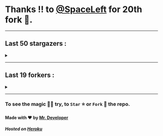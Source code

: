 # Thanks !! to [@SpaceLeft](https://github.com/SpaceLeft) for 20th fork 🍴.
---

## Last 50 stargazers :
<details><summary></summary>

| No. | Profile Pic | Username | Star Number ⭐ |
| :---: | :---: | :---: | :---: |
| 1. | <img src='https://avatars.githubusercontent.com/u/40790870?v=4'> | [@SpaceLeft](https://github.com/SpaceLeft) | 81 |
| 2. | <img src='https://avatars.githubusercontent.com/u/16628342?v=4'> | [@DelxHQ](https://github.com/DelxHQ) | 80 |
| 3. | <img src='https://avatars.githubusercontent.com/u/46083528?v=4'> | [@siddharthroy12](https://github.com/siddharthroy12) | 79 |
| 4. | <img src='https://avatars.githubusercontent.com/u/86265234?v=4'> | [@Robertrabbit](https://github.com/Robertrabbit) | 78 |
| 5. | <img src='https://avatars.githubusercontent.com/u/72983221?v=4'> | [@ZackeryRSmith](https://github.com/ZackeryRSmith) | 77 |
| 6. | <img src='https://avatars.githubusercontent.com/u/75159744?v=4'> | [@Avyansh0001](https://github.com/Avyansh0001) | 76 |
| 7. | <img src='https://avatars.githubusercontent.com/u/62464560?v=4'> | [@Illegal-Services](https://github.com/Illegal-Services) | 75 |
| 8. | <img src='https://avatars.githubusercontent.com/u/59579906?v=4'> | [@bocah27](https://github.com/bocah27) | 74 |
| 9. | <img src='https://avatars.githubusercontent.com/u/90455659?v=4'> | [@akprivatebots](https://github.com/akprivatebots) | 73 |
| 10. | <img src='https://avatars.githubusercontent.com/u/76171703?v=4'> | [@roushanagarwalla](https://github.com/roushanagarwalla) | 72 |
| 11. | <img src='https://avatars.githubusercontent.com/u/26739205?v=4'> | [@AbdushukurRasulov](https://github.com/AbdushukurRasulov) | 71 |
| 12. | <img src='https://avatars.githubusercontent.com/u/92579700?v=4'> | [@JohnWickKeanue](https://github.com/JohnWickKeanue) | 70 |
| 13. | <img src='https://avatars.githubusercontent.com/u/87888078?v=4'> | [@Hydrayt777](https://github.com/Hydrayt777) | 69 |
| 14. | <img src='https://avatars.githubusercontent.com/u/85750096?v=4'> | [@JemonNazeer](https://github.com/JemonNazeer) | 68 |
| 15. | <img src='https://avatars.githubusercontent.com/u/106221089?v=4'> | [@ItzKingz](https://github.com/ItzKingz) | 67 |
| 16. | <img src='https://avatars.githubusercontent.com/u/32560442?v=4'> | [@mrdrivingduck](https://github.com/mrdrivingduck) | 66 |
| 17. | <img src='https://avatars.githubusercontent.com/u/105053471?v=4'> | [@Sharmaps1757](https://github.com/Sharmaps1757) | 65 |
| 18. | <img src='https://avatars.githubusercontent.com/u/87847004?v=4'> | [@Hesenovhuseyn](https://github.com/Hesenovhuseyn) | 64 |
| 19. | <img src='https://avatars.githubusercontent.com/u/104765453?v=4'> | [@youssefnasef](https://github.com/youssefnasef) | 63 |
| 20. | <img src='https://avatars.githubusercontent.com/u/105335749?v=4'> | [@spideyboyaman](https://github.com/spideyboyaman) | 62 |
| 21. | <img src='https://avatars.githubusercontent.com/u/60040629?v=4'> | [@JD906](https://github.com/JD906) | 61 |
| 22. | <img src='https://avatars.githubusercontent.com/u/95572329?v=4'> | [@JoelBobanOffline](https://github.com/JoelBobanOffline) | 60 |
| 23. | <img src='https://avatars.githubusercontent.com/u/86429222?v=4'> | [@arun017s](https://github.com/arun017s) | 59 |
| 24. | <img src='https://avatars.githubusercontent.com/u/66241829?v=4'> | [@AwayJob](https://github.com/AwayJob) | 58 |
| 25. | <img src='https://avatars.githubusercontent.com/u/77918734?v=4'> | [@yourtulloh](https://github.com/yourtulloh) | 57 |
| 26. | <img src='https://avatars.githubusercontent.com/u/92523621?v=4'> | [@omiragk05](https://github.com/omiragk05) | 56 |
| 27. | <img src='https://avatars.githubusercontent.com/u/82395901?v=4'> | [@rakeshyt](https://github.com/rakeshyt) | 55 |
| 28. | <img src='https://avatars.githubusercontent.com/u/87684559?v=4'> | [@Meliodas-Demonking](https://github.com/Meliodas-Demonking) | 54 |
| 29. | <img src='https://avatars.githubusercontent.com/u/86404384?v=4'> | [@eaustin6](https://github.com/eaustin6) | 53 |
| 30. | <img src='https://avatars.githubusercontent.com/u/9571025?v=4'> | [@junedkh](https://github.com/junedkh) | 52 |
| 31. | <img src='https://avatars.githubusercontent.com/u/68769346?v=4'> | [@rajput-hemant](https://github.com/rajput-hemant) | 51 |
| 32. | <img src='https://avatars.githubusercontent.com/u/16763276?v=4'> | [@K4CZP3R](https://github.com/K4CZP3R) | 50 |
| 33. | <img src='https://avatars.githubusercontent.com/u/36649395?v=4'> | [@airsquared](https://github.com/airsquared) | 49 |
| 34. | <img src='https://avatars.githubusercontent.com/u/86813581?v=4'> | [@ImDarkLK](https://github.com/ImDarkLK) | 48 |
| 35. | <img src='https://avatars.githubusercontent.com/u/96438111?v=4'> | [@Gishankrishka2](https://github.com/Gishankrishka2) | 47 |
| 36. | <img src='https://avatars.githubusercontent.com/u/85282650?v=4'> | [@Malith-Rukshan](https://github.com/Malith-Rukshan) | 46 |
| 37. | <img src='https://avatars.githubusercontent.com/u/10355528?v=4'> | [@Lesmiscore](https://github.com/Lesmiscore) | 45 |
| 38. | <img src='https://avatars.githubusercontent.com/u/51000885?v=4'> | [@xK4m3l](https://github.com/xK4m3l) | 44 |
| 39. | <img src='https://avatars.githubusercontent.com/u/60372320?v=4'> | [@antoine-lombardo](https://github.com/antoine-lombardo) | 43 |
| 40. | <img src='https://avatars.githubusercontent.com/u/90955030?v=4'> | [@SPECT3R-69](https://github.com/SPECT3R-69) | 42 |
| 41. | <img src='https://avatars.githubusercontent.com/u/89269794?v=4'> | [@svc64](https://github.com/svc64) | 41 |
| 42. | <img src='https://avatars.githubusercontent.com/u/36570169?v=4'> | [@ClementCastel](https://github.com/ClementCastel) | 40 |
| 43. | <img src='https://avatars.githubusercontent.com/u/41164942?v=4'> | [@rk134](https://github.com/rk134) | 39 |
| 44. | <img src='https://avatars.githubusercontent.com/u/16743370?v=4'> | [@megapro17](https://github.com/megapro17) | 38 |
| 45. | <img src='https://avatars.githubusercontent.com/u/33972938?v=4'> | [@pandamoon21](https://github.com/pandamoon21) | 37 |
| 46. | <img src='https://avatars.githubusercontent.com/u/85753037?v=4'> | [@manifesto1](https://github.com/manifesto1) | 36 |
| 47. | <img src='https://avatars.githubusercontent.com/u/65109659?v=4'> | [@Notaghost9997](https://github.com/Notaghost9997) | 35 |
| 48. | <img src='https://avatars.githubusercontent.com/u/83270075?v=4'> | [@gamer191](https://github.com/gamer191) | 34 |
| 49. | <img src='https://avatars.githubusercontent.com/u/73080587?v=4'> | [@XMYSTERlOUSX](https://github.com/XMYSTERlOUSX) | 33 |
| 50. | <img src='https://avatars.githubusercontent.com/u/17056564?v=4'> | [@0x3c3e](https://github.com/0x3c3e) | 32 |
| 51. | <img src='https://avatars.githubusercontent.com/u/20133621?v=4'> | [@NitroFuN](https://github.com/NitroFuN) | 31 |

</details>

---

## Last 19 forkers :
<details><summary></summary>

| No. | Profile Pic | Username | Fork Number 🍴 |
| :---: | :---: | :---: | :---: |
| 1. | <img src='https://avatars.githubusercontent.com/u/40790870?v=4'> | [@SpaceLeft](https://github.com/SpaceLeft) | 20 |
| 2. | <img src='https://avatars.githubusercontent.com/u/87888078?v=4'> | [@Hydrayt777](https://github.com/Hydrayt777) | 19 |
| 3. | <img src='https://avatars.githubusercontent.com/u/106221089?v=4'> | [@ItzKingz](https://github.com/ItzKingz) | 18 |
| 4. | <img src='https://avatars.githubusercontent.com/u/105053471?v=4'> | [@Sharmaps1757](https://github.com/Sharmaps1757) | 17 |
| 5. | <img src='https://avatars.githubusercontent.com/u/100023533?v=4'> | [@omkar1003](https://github.com/omkar1003) | 16 |
| 6. | <img src='https://avatars.githubusercontent.com/u/104765453?v=4'> | [@youssefnasef](https://github.com/youssefnasef) | 15 |
| 7. | <img src='https://avatars.githubusercontent.com/u/105335749?v=4'> | [@spideyboyaman](https://github.com/spideyboyaman) | 14 |
| 8. | <img src='https://avatars.githubusercontent.com/u/88897873?v=4'> | [@Nobody370](https://github.com/Nobody370) | 13 |
| 9. | <img src='https://avatars.githubusercontent.com/u/96438111?v=4'> | [@Gishankrishka2](https://github.com/Gishankrishka2) | 12 |
| 10. | <img src='https://avatars.githubusercontent.com/u/91558902?v=4'> | [@rk134-hub](https://github.com/rk134-hub) | 11 |
| 11. | <img src='https://avatars.githubusercontent.com/u/20133621?v=4'> | [@NitroFuN](https://github.com/NitroFuN) | 10 |
| 12. | <img src='https://avatars.githubusercontent.com/u/482367?v=4'> | [@nyuszika7h](https://github.com/nyuszika7h) | 9 |
| 13. | <img src='https://avatars.githubusercontent.com/u/84174959?v=4'> | [@S4TyEndRa](https://github.com/S4TyEndRa) | 8 |
| 14. | <img src='https://avatars.githubusercontent.com/u/66910428?v=4'> | [@VIKASIND](https://github.com/VIKASIND) | 7 |
| 15. | <img src='https://avatars.githubusercontent.com/u/101307401?v=4'> | [@Tellyfun](https://github.com/Tellyfun) | 6 |
| 16. | <img src='https://avatars.githubusercontent.com/u/102476142?v=4'> | [@hiroultroid93819](https://github.com/hiroultroid93819) | 5 |
| 17. | <img src='https://avatars.githubusercontent.com/u/98212032?v=4'> | [@random772](https://github.com/random772) | 4 |
| 18. | <img src='https://avatars.githubusercontent.com/u/97720718?v=4'> | [@MaheshKmr9](https://github.com/MaheshKmr9) | 3 |
| 19. | <img src='https://avatars.githubusercontent.com/u/85005373?v=4'> | [@HerokuMods](https://github.com/HerokuMods) | 2 |

</details>

---
### To see the magic 🧚‍♂️ try, to `Star` ⭐ or `Fork` 🍴 the repo.
#### Made with ❤️ by [Mr. Developer](https://github.com/MrBotDeveloper)
##### Hosted on [Heroku](https://heroku.com)